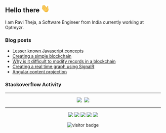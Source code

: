 ## Hello there <img src="https://raw.githubusercontent.com/cyberpirate92/cyberpirate92/master/wave.gif" width="28px">

I am Ravi Theja, a Software Engineer from India currently working at Optmyzr.

### Blog posts
<!-- BLOG-POST-LIST:START -->
- [Lesser known Javascript concepts](https://medium.com/@ravi_theja/lesser-known-javascript-concepts-5750c9be8f46?source=rss-775bfefb060------2)
- [Creating a simple blockchain](https://medium.com/@ravi_theja/creating-a-simple-blockchain-6d003129ab97?source=rss-775bfefb060------2)
- [Why is it difficult to modify records in a blockchain](https://medium.com/@ravi_theja/why-is-it-difficult-to-modify-records-in-a-blockchain-4891612f0645?source=rss-775bfefb060------2)
- [Creating a real time graph using SignalR](https://medium.com/@ravi_theja/creating-a-real-time-graph-using-signalr-eb19b3e2f212?source=rss-775bfefb060------2)
- [Angular content projection](https://medium.com/@ravi_theja/angular-content-projection-979cd96936e4?source=rss-775bfefb060------2)
<!-- BLOG-POST-LIST:END -->

### Stackoverflow Activity
<!-- STACKOVERFLOW:START -->
<!-- STACKOVERFLOW:END -->

----

<p align="center">
  <img src="https://github-readme-stats.vercel.app/api?username=cyberpirate92&theme=dark">&nbsp;
  <img src="https://github-readme-stats.vercel.app/api/top-langs/?username=cyberpirate92&theme=dark&layout=compact">
</p>

----
<p  align="center">
  <a href="https://linkedin.com/in/theja-bsr"><img src="https://img.shields.io/badge/-ravi_theja-blue?style=flat&logo=Linkedin"></a>
  <a href="https://stackoverflow.com/users/2526437/cyberpirate92"><img src="https://img.shields.io/stackexchange/stackoverflow/r/2526437?label=cyberpirate92&logo=stackoverflow&style=flat"></a>
  <a href="https://medium.com/@ravi_theja"><img src="https://img.shields.io/badge/-@ravi_theja-777?style=flat&labelColor=000000&logo=Medium&link=https://medium.com/@ravi_theja"></a>
  <a href="https://ravitheja.dev/blog"><img src="https://img.shields.io/badge/personal%20blog-ravitheja.dev-important?style=flat&logo=Safari"></a>
  <a href="https://t.me/cyberpirate92"><img src="https://img.shields.io/badge/-cyberpirate92-0088CC?style=flat&logo=Telegram&link=https://t.me/cyberpirate92"></a>
</p>
<p align="center">
  <img src="https://visitor-badge.laobi.icu/badge?page_id=cyberpirate92.visitors&style=plastic" alt="visitor badge"/>
</p>
